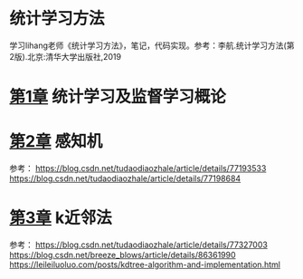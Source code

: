 # 统计学习方法
学习lihang老师《统计学习方法》，笔记，代码实现。参考：李航.统计学习方法(第2版).北京:清华大学出版社,2019


# [第1章](https://github.com/RubbshiWei/StatisticalLearning-lihang/blob/master/Chap_1/Chap_1%20note.md) 统计学习及监督学习概论

# [第2章](https://github.com/RubbshiWei/StatisticalLearning-lihang/tree/master/Chap_2) 感知机
参考：
https://blog.csdn.net/tudaodiaozhale/article/details/77193533
https://blog.csdn.net/tudaodiaozhale/article/details/77198684

# [第3章](https://github.com/RubbshiWei/StatisticalLearning-lihang/tree/master/Chap_3) k近邻法
参考：
https://blog.csdn.net/tudaodiaozhale/article/details/77327003
https://blog.csdn.net/breeze_blows/article/details/86361990
https://leileiluoluo.com/posts/kdtree-algorithm-and-implementation.html
